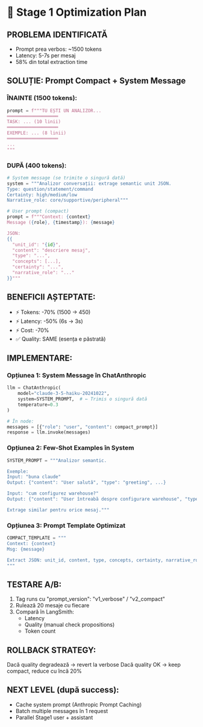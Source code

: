 # 🚀 Stage 1 Optimization Plan

## PROBLEMA IDENTIFICATĂ
- Prompt prea verbos: ~1500 tokens
- Latency: 5-7s per mesaj
- 58% din total extraction time

## SOLUȚIE: Prompt Compact + System Message

### ÎNAINTE (1500 tokens):
```python
prompt = f"""TU EȘTI UN ANALIZOR...
═══════════════════
TASK: ... (10 linii)
═══════════════════
EXEMPLE: ... (8 linii)
═══════════════════
...
"""
```

### DUPĂ (400 tokens):
```python
# System message (se trimite o singură dată)
system = """Analizor conversații: extrage semantic unit JSON.
Type: question/statement/command
Certainty: high/medium/low  
Narrative_role: core/supportive/peripheral"""

# User prompt (compact)
prompt = f"""Context: {context}
Message ({role}, {timestamp}): {message}

JSON:
{{
  "unit_id": "{id}",
  "content": "descriere mesaj",
  "type": "...",
  "concepts": [...],
  "certainty": "...",
  "narrative_role": "..."
}}"""
```

## BENEFICII AȘTEPTATE:
- ⚡ Tokens: -70% (1500 → 450)
- ⚡ Latency: -50% (6s → 3s)
- ⚡ Cost: -70%
- ✅ Quality: SAME (esența e păstrată)

## IMPLEMENTARE:

### Opțiunea 1: System Message în ChatAnthropic
```python
llm = ChatAnthropic(
    model="claude-3-5-haiku-20241022",
    system=SYSTEM_PROMPT,  # ← Trimis o singură dată
    temperature=0.3
)

# În node:
messages = [{"role": "user", "content": compact_prompt}]
response = llm.invoke(messages)
```

### Opțiunea 2: Few-Shot Examples în System
```python
SYSTEM_PROMPT = """Analizor semantic.

Exemple:
Input: "buna claude"
Output: {"content": "User salută", "type": "greeting", ...}

Input: "cum configurez warehouse?"  
Output: {"content": "User întreabă despre configurare warehouse", "type": "question", ...}

Extrage similar pentru orice mesaj."""
```

### Opțiunea 3: Prompt Template Optimizat
```python
COMPACT_TEMPLATE = """
Context: {context}
Msg: {message}

Extract JSON: unit_id, content, type, concepts, certainty, narrative_role
"""
```

## TESTARE A/B:
1. Tag runs cu "prompt_version": "v1_verbose" / "v2_compact"
2. Rulează 20 mesaje cu fiecare
3. Compară în LangSmith:
   - Latency
   - Quality (manual check propositions)
   - Token count

## ROLLBACK STRATEGY:
Dacă quality degradează → revert la verbose
Dacă quality OK → keep compact, reduce cu încă 20%

## NEXT LEVEL (după success):
- Cache system prompt (Anthropic Prompt Caching)
- Batch multiple messages în 1 request
- Parallel Stage1 user + assistant
